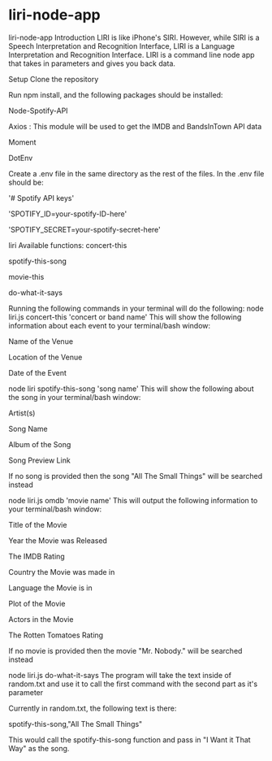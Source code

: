 # liri-node-app
liri-node-app
Introduction
LIRI is like iPhone's SIRI. However, while SIRI is a Speech Interpretation and Recognition Interface, LIRI is a Language Interpretation and Recognition Interface. LIRI is a command line node app that takes in parameters and gives you back data.

Setup
Clone the repository

Run npm install, and the following packages should be installed:

Node-Spotify-API

Axios : This module will be used to get the IMDB and BandsInTown API data

Moment

DotEnv

Create a .env file in the same directory as the rest of the files. In the .env file should be:

'# Spotify API keys'

'SPOTIFY_ID=your-spotify-ID-here'

'SPOTIFY_SECRET=your-spotify-secret-here'

liri Available functions:
concert-this

spotify-this-song

movie-this

do-what-it-says

Running the following commands in your terminal will do the following:
node liri.js concert-this 'concert or band name'
This will show the following information about each event to your terminal/bash window:

Name of the Venue

Location of the Venue

Date of the Event

node liri spotify-this-song 'song name'
This will show the following about the song in your terminal/bash window:

Artist(s)

Song Name

Album of the Song

Song Preview Link

If no song is provided then the song "All The Small Things" will be searched instead

node liri.js omdb 'movie name'
This will output the following information to your terminal/bash window:

Title of the Movie

Year the Movie was Released

The IMDB Rating

Country the Movie was made in

Language the Movie is in

Plot of the Movie

Actors in the Movie

The Rotten Tomatoes Rating

If no movie is provided then the movie "Mr. Nobody." will be searched instead

node liri.js do-what-it-says
The program will take the text inside of random.txt and use it to call the first command with the second part as it's parameter

Currently in random.txt, the following text is there:

spotify-this-song,"All The Small Things"

This would call the spotify-this-song function and pass in "I Want it That Way" as the song.
